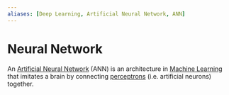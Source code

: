 ```yaml
---
aliases: [Deep Learning, Artificial Neural Network, ANN]
---
```


# Neural Network

An [Artificial Neural Network](https://en.wikipedia.org/wiki/Neural_network_(machine_learning)) (ANN) is an architecture in [Machine Learning](artificial-intelligence.md) that imitates a brain by connecting [perceptrons](https://en.wikipedia.org/wiki/Perceptron) (i.e. artificial neurons) together.